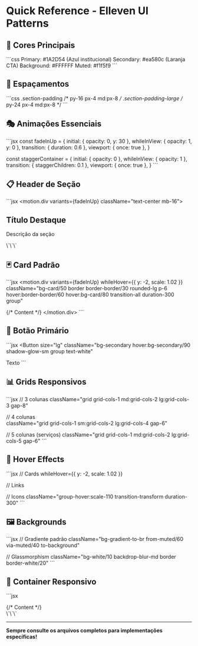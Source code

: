 # Quick Reference - Elleven UI Patterns

## 🎨 **Cores Principais**
\`\`\`css
Primary: #1A2D54 (Azul institucional)
Secondary: #ea580c (Laranja CTA)
Background: #FFFFFF
Muted: #f1f5f9
\`\`\`

## 📏 **Espaçamentos**
\`\`\`css
.section-padding       /* py-16 px-4 md:px-8 */
.section-padding-large /* py-24 px-4 md:px-8 */
\`\`\`

## 🎭 **Animações Essenciais**
\`\`\`jsx
const fadeInUp = {
  initial: { opacity: 0, y: 30 },
  whileInView: { opacity: 1, y: 0 },
  transition: { duration: 0.6 },
  viewport: { once: true },
}

const staggerContainer = {
  initial: { opacity: 0 },
  whileInView: { opacity: 1 },
  transition: { staggerChildren: 0.1 },
  viewport: { once: true },
}
\`\`\`

## 📋 **Header de Seção**
\`\`\`jsx
<motion.div variants={fadeInUp} className="text-center mb-16">
  <h2 className="text-2xl md:text-3xl lg:text-4xl font-bold text-foreground mb-4">
    Título <span className="text-secondary">Destaque</span>
  </h2>
  <p className="text-lg text-muted-foreground max-w-2xl mx-auto leading-relaxed">
    Descrição da seção
  </p>
</motion.div>
\`\`\`

## 🃏 **Card Padrão**
\`\`\`jsx
<motion.div
  variants={fadeInUp}
  whileHover={{ y: -2, scale: 1.02 }}
  className="bg-card/50 border border-border/30 rounded-lg p-6 hover:border-border/60 hover:bg-card/80 transition-all duration-300 group"
>
  {/* Content */}
</motion.div>
\`\`\`

## 🔘 **Botão Primário**
\`\`\`jsx
<Button 
  size="lg" 
  className="bg-secondary hover:bg-secondary/90 shadow-glow-sm group text-white"
>
  Texto
  <ArrowRight className="ml-2 h-5 w-5 transition-transform group-hover:translate-x-1" />
</Button>
\`\`\`

## 📊 **Grids Responsivos**
\`\`\`jsx
// 3 colunas
className="grid grid-cols-1 md:grid-cols-2 lg:grid-cols-3 gap-8"

// 4 colunas  
className="grid grid-cols-1 sm:grid-cols-2 lg:grid-cols-4 gap-6"

// 5 colunas (serviços)
className="grid grid-cols-1 md:grid-cols-2 lg:grid-cols-5 gap-6"
\`\`\`

## 💫 **Hover Effects**
\`\`\`jsx
// Cards
whileHover={{ y: -2, scale: 1.02 }}

// Links
<span className="absolute bottom-0 left-0 w-0 h-0.5 bg-secondary transition-all duration-300 group-hover:w-full rounded-full"></span>

// Icons
className="group-hover:scale-110 transition-transform duration-300"
\`\`\`

## 🖼️ **Backgrounds**
\`\`\`jsx
// Gradiente padrão
className="bg-gradient-to-br from-muted/60 via-muted/40 to-background"

// Glassmorphism
className="bg-white/10 backdrop-blur-md border border-white/20"
\`\`\`

## 📱 **Container Responsivo**
\`\`\`jsx
<div className="container mx-auto px-4 md:px-8">
  {/* Content */}
</div>
\`\`\`

---

**Sempre consulte os arquivos completos para implementações específicas!**
